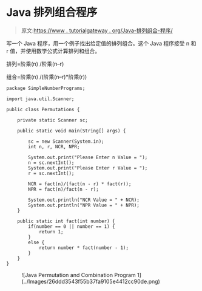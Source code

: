 # Java 排列组合程序

> 原文:[https://www . tutorialgateway . org/Java-排列组合-程序/](https://www.tutorialgateway.org/java-permutation-and-combination-program/)

写一个 Java 程序，用一个例子找出给定值的排列组合。这个 Java 程序接受 n 和 r 值，并使用数学公式计算排列和组合。

排列=阶乘(n) /阶乘(n–r)

组合=阶乘(n) /(阶乘(n–r)*阶乘(r))

```
package SimpleNumberPrograms;

import java.util.Scanner;

public class Permutations {

	private static Scanner sc;

	public static void main(String[] args) {

		sc = new Scanner(System.in);
		int n, r, NCR, NPR;

		System.out.print("Please Enter n Value = ");
		n = sc.nextInt();
		System.out.print("Please Enter r Value = ");
		r = sc.nextInt();

		NCR = fact(n)/(fact(n - r) * fact(r));
		NPR = fact(n)/fact(n - r);

		System.out.println("NCR Value = " + NCR);
		System.out.println("NPR Value = " + NPR);
	}

	public static int fact(int number) {
		if(number == 0 || number == 1) {
			return 1;
		}
		else {
			return number * fact(number - 1);
		}
	}
}
```

<figure class="wp-block-image size-large">![Java Permutation and Combination Program 1](../Images/26ddd3543f55b37fa9105e4412cc90de.png)</figure>